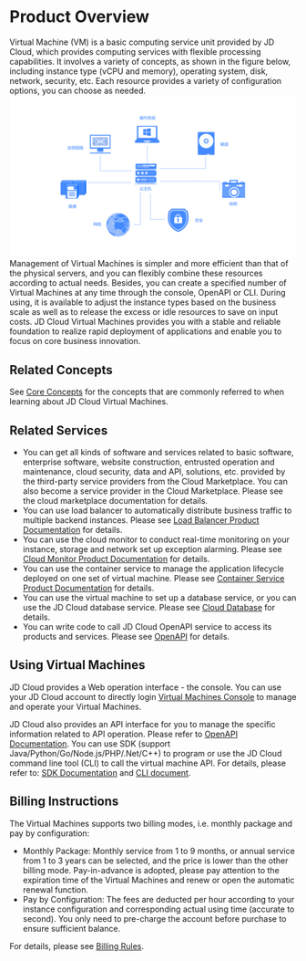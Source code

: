 # Product Overview
Virtual Machine (VM) is a basic computing service unit provided by JD Cloud, which provides computing services with flexible processing capabilities. It involves a variety of concepts, as shown in the figure below, including instance type (vCPU and memory), operating system, disk, network, security, etc. Each resource provides a variety of configuration options, you can choose as needed.
![](../../../../image/vm/Product-Introduction-Overview.png)
Management of Virtual Machines is simpler and more efficient than that of the physical servers, and you can flexibly combine these resources according to actual needs. Besides, you can create a specified number of Virtual Machines at any time through the console, OpenAPI or CLI. During using, it is available to adjust the instance types based on the business scale as well as to release the excess or idle resources to save on input costs. JD Cloud Virtual Machines provides you with a stable and reliable foundation to realize rapid deployment of applications and enable you to focus on core business innovation.

## Related Concepts
See [Core Concepts](Core-Concepts.md) for the concepts that are commonly referred to when learning about JD Cloud Virtual Machines.
## Related Services
* You can get all kinds of software and services related to basic software, enterprise software, website construction, entrusted operation and maintenance, cloud security, data and API, solutions, etc. provided by the third-party service providers from the Cloud Marketplace. You can also become a service provider in the Cloud Marketplace. Please see the cloud marketplace documentation for details.
* You can use load balancer to automatically distribute business traffic to multiple backend instances. Please see [Load Balancer Product Documentation](../../../Networking/ALB/Introduction/Product-Overview.md) for details.
* You can use the cloud monitor to conduct real-time monitoring on your instance, storage and network set up exception alarming. Please see [Cloud Monitor Product Documentation](../../../Management/Monitoring/Introduction/Product-Overview.md) for details.
* You can use the container service to manage the application lifecycle deployed on one set of virtual machine. Please see [Container Service Product Documentation](../../Native-Container/Introduction/Product-Overview.md) for details.
* You can use the virtual machine to set up a database service, or you can use the JD Cloud database service. Please see [Cloud Database](../../../Database-and-Cache-Service/RDS/Introduction/Product-Overview.md) for details.
* You can write code to call JD Cloud OpenAPI service to access its products and services. Please see [OpenAPI](http://docs.jdcloud.com/en/api/virtual-machines/overview) for details.

## Using Virtual Machines
JD Cloud provides a Web operation interface - the console. You can use your JD Cloud account to directly login [Virtual Machines Console](https://cns-console.jdcloud.com/compute/list) to manage and operate your Virtual Machines.

JD Cloud also provides an API interface for you to manage the specific information related to API operation. Please refer to [OpenAPI Documentation](http://docs.jdcloud.com/cn/api/virtual-machines/overviewd). You can use SDK (support Java/Python/Go/Node.js/PHP/.Net/C++) to program or use the JD Cloud command line tool (CLI) to call the virtual machine API. For details, please refer to: [SDK Documentation](http://docs.jdcloud.com/cn?act=3) and [CLI document](http://docs.jdcloud.com/cn/cli/introduction).

## Billing Instructions
The Virtual Machines supports two billing modes, i.e. monthly package and pay by configuration:

* Monthly Package: Monthly service from 1 to 9 months, or annual service from 1 to 3 years can be selected, and the price is lower than the other billing mode. Pay-in-advance is adopted, please pay attention to the expiration time of the Virtual Machines and renew or open the automatic renewal function.
* Pay by Configuration: The fees are deducted per hour according to your instance configuration and corresponding actual using time (accurate to second). You only need to pre-charge the account before purchase to ensure sufficient balance.

For details, please see [Billing Rules](../Pricing/Billing-Rules.md). 


